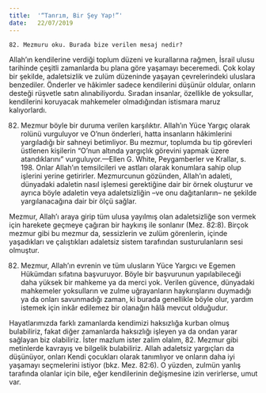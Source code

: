 ```yaml
---
title:  '“Tanrım, Bir Şey Yap!”'
date:   22/07/2019
---
```


`82. Mezmuru oku. Burada bize verilen mesaj nedir?`

Allah’ın kendilerine verdiği toplum düzeni ve kurallarına rağmen, İsrail ulusu tarihinde çeşitli zamanlarda bu plana göre yaşamayı beceremedi. Çok kolay bir şekilde, adaletsizlik ve zulüm düzeninde yaşayan çevrelerindeki uluslara benzediler. Önderler ve hâkimler sadece kendilerini düşünür oldular, onların desteği rüşvetle satın alınabiliyordu. Sıradan insanlar, özellikle de yoksullar, kendilerini koruyacak mahkemeler olmadığından istismara maruz kalıyorlardı.

82. Mezmur böyle bir duruma verilen karşılıktır. Allah’ın Yüce Yargıç olarak rolünü vurguluyor ve O’nun önderleri, hatta insanların hâkimlerini yargıladığı bir sahneyi betimliyor. Bu mezmur, toplumda bu tip görevleri üstlenen kişilerin “O’nun altında yargıçlık görevini yapmak üzere atandıklarını” vurguluyor.—Ellen G. White, Peygamberler ve Krallar, s. 198. Onlar Allah’ın temsilcileri ve astları olarak konumlara sahip olup işlerini yerine getirirler. Mezmurcunun gözünden, Allah’ın adaleti, dünyadaki adaletin nasıl işlemesi gerektiğine dair bir örnek oluşturur ve ayrıca böyle adaletin veya adaletsizliğin –ve onu dağıtanların– ne şekilde yargılanacağına dair bir ölçü sağlar.

Mezmur, Allah’ı araya girip tüm ulusa yayılmış olan adaletsizliğe son vermek için harekete geçmeye çağıran bir haykırış ile sonlanır (Mez. 82:8). Birçok mezmur gibi bu mezmur da, sessizlerin ve zulüm görenlerin, içinde yaşadıkları ve çalıştıkları adaletsiz sistem tarafından susturulanların sesi olmuştur.

82. Mezmur, Allah’ın evrenin ve tüm ulusların Yüce Yargıcı ve Egemen Hükümdarı sıfatına başvuruyor. Böyle bir başvurunun yapılabileceği daha yüksek bir mahkeme ya da merci yok. Verilen güvence, dünyadaki mahkemeler yoksulların ve zulme uğrayanların haykırışlarını duymadığı ya da onları savunmadığı zaman, ki burada genellikle böyle olur, yardım istemek için inkâr edilemez bir olanağın hâlâ mevcut olduğudur.

Hayatlarımızda farklı zamanlarda kendimizi haksızlığa kurban olmuş bulabiliriz, fakat diğer zamanlarda haksızlığı işleyen ya da ondan yarar sağlayan biz olabiliriz. İster mazlum ister zalim olalım, 82. Mezmur gibi metinlerde kavrayış ve bilgelik bulabiliriz. Allah adaletsiz yargıçları da düşünüyor, onları Kendi çocukları olarak tanımlıyor ve onların daha iyi yaşamayı seçmelerini istiyor (bkz. Mez. 82:6). O yüzden, zulmün yanlış tarafında olanlar için bile, eğer kendilerinin değişmesine izin verirlerse, umut var.